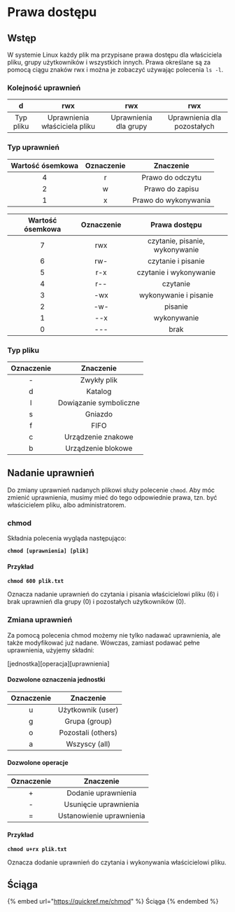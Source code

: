 # Prawa dostępu

## Wstęp

W systemie Linux każdy plik ma przypisane prawa dostępu dla właściciela pliku, grupy użytkowników i wszystkich innych. Prawa określane są za pomocą ciągu znaków rwx i można je zobaczyć używając polecenia `ls -l`.

### Kolejność uprawnień

|     d     |              rwx              |          rwx          |             rwx             |
| :-------: | :---------------------------: | :-------------------: | :-------------------------: |
| Typ pliku | Uprawnienia właściciela pliku | Uprawnienia dla grupy | Uprawnienia dla pozostałych |

### Typ uprawnień

| Wartość ósemkowa | Oznaczenie |       Znaczenie      |
| :--------------: | :--------: | :------------------: |
|         4        |      r     |   Prawo do odczytu   |
|         2        |      w     |    Prawo do zapisu   |
|         1        |      x     | Prawo do wykonywania |

| Wartość ósemkowa | Oznaczenie |          Prawa dostępu         |
| :--------------: | :--------: | :----------------------------: |
|         7        |     rwx    | czytanie, pisanie, wykonywanie |
|         6        |     rw-    |       czytanie i pisanie       |
|         5        |     r-x    |     czytanie i wykonywanie     |
|         4        |     r--    |            czytanie            |
|         3        |     -wx    |      wykonywanie i pisanie     |
|         2        |     -w-    |             pisanie            |
|         1        |     --x    |           wykonywanie          |
|         0        |     ---    |              brak              |

### Typ pliku

| Oznaczenie |        Znaczenie       |
| :--------: | :--------------------: |
|      -     |       Zwykły plik      |
|      d     |         Katalog        |
|      l     | Dowiązanie symboliczne |
|      s     |         Gniazdo        |
|      f     |          FIFO          |
|      c     |   Urządzenie znakowe   |
|      b     |   Urządzenie blokowe   |

## Nadanie uprawnień

Do zmiany uprawnień nadanych plikowi służy polecenie `chmod`. Aby móc zmienić uprawnienia, musimy mieć do tego odpowiednie prawa, tzn. być właścicielem pliku, albo administratorem.

### chmod

Składnia polecenia wygląda następująco:

**`chmod [uprawnienia] [plik]`**

#### Przykład

**`chmod 600 plik.txt`**

Oznacza nadanie uprawnień do czytania i pisania właścicielowi pliku (6) i brak uprawnień dla grupy (0) i pozostałych użytkowników (0).

### Zmiana uprawnień

Za pomocą polecenia chmod możemy nie tylko nadawać uprawnienia, ale także modyfikować już nadane. Wówczas, zamiast podawać pełne uprawnienia, użyjemy składni:

\[jednostka]\[operacja]\[uprawnienia]

#### Dozwolone oznaczenia jednostki

| Oznaczenie |      Znaczenie     |
| :--------: | :----------------: |
|      u     |  Użytkownik (user) |
|      g     |    Grupa (group)   |
|      o     | Pozostali (others) |
|      a     |    Wszyscy (all)   |

#### Dozwolone operacje

| Oznaczenie |         Znaczenie        |
| :--------: | :----------------------: |
|      +     |    Dodanie uprawnienia   |
|      -     |   Usunięcie uprawnienia  |
|      =     | Ustanowienie uprawnienia |

#### Przykład

**`chmod u+rx plik.txt`**

Oznacza dodanie uprawnień do czytania i wykonywania właścicielowi pliku.

## Ściąga

{% embed url="https://quickref.me/chmod" %}
Ściąga
{% endembed %}